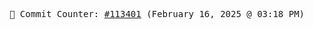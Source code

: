 <p align="center">
    <samp>
        📮 Commit Counter: <a href="https://github.com/Javascript-void0/Javascript-void0/commits/main">#113401</a> (February 16, 2025 @ 03:18 PM)
    </samp>
</p>